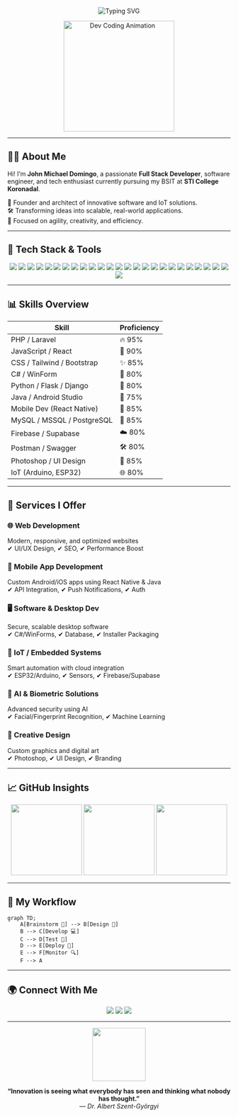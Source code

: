 
<!-- 🧑‍💻 Header Typing Animation -->
<p align="center">
  <img src="https://readme-typing-svg.demolab.com?font=Fira+Code&weight=600&pause=1000&color=10B981&center=true&vCenter=true&width=600&lines=Hi%2C+I'm+John+Michael+Domingo!;Full+Stack+Developer+%7C+Mobile+Dev+%7C+Tech+Innovator;Always+Learning+%F0%9F%93%9A+and+Building+%F0%9F%9A%80" alt="Typing SVG" />
</p>

<!-- 🧠 Avatar GIF -->
<p align="center">
  <img src="https://media.giphy.com/media/qgQUggAC3Pfv687qPC/giphy.gif" width="250" alt="Dev Coding Animation">
</p>

---

## 👨‍💻 About Me

Hi! I’m **John Michael Domingo**, a passionate **Full Stack Developer**, software engineer, and tech enthusiast currently pursuing my BSIT at **STI College Koronadal**.

🔭 Founder and architect of innovative software and IoT solutions.  
🛠️ Transforming ideas into scalable, real-world applications.  
🎯 Focused on agility, creativity, and efficiency.

---

## 🚀 Tech Stack & Tools

<p align="center">
  <!-- Programming Languages -->
  <img src="https://img.shields.io/badge/PHP-8892BF?style=for-the-badge&logo=php&logoColor=white" />
  <img src="https://img.shields.io/badge/Laravel-FF2D20?style=for-the-badge&logo=laravel&logoColor=white" />
  <img src="https://img.shields.io/badge/JavaScript-F0DB4F?style=for-the-badge&logo=javascript&logoColor=black" />
  <img src="https://img.shields.io/badge/TypeScript-007ACC?style=for-the-badge&logo=typescript&logoColor=white" />
  <img src="https://img.shields.io/badge/React-61DBFB?style=for-the-badge&logo=react&logoColor=black" />
  <img src="https://img.shields.io/badge/React_Native-20232A?style=for-the-badge&logo=react&logoColor=61DBFB" />
  <img src="https://img.shields.io/badge/C%23-239120?style=for-the-badge&logo=c-sharp&logoColor=white" />
  <img src="https://img.shields.io/badge/Python-3776AB?style=for-the-badge&logo=python&logoColor=white" />
  <img src="https://img.shields.io/badge/Java-ED8B00?style=for-the-badge&logo=java&logoColor=white" />
  <img src="https://img.shields.io/badge/WinForms-0078D7?style=for-the-badge&logo=windows&logoColor=white" />

  <!-- Frameworks & UI -->
  <img src="https://img.shields.io/badge/Tailwind_CSS-38B2AC?style=for-the-badge&logo=tailwind-css&logoColor=white" />
  <img src="https://img.shields.io/badge/Bootstrap-7952B3?style=for-the-badge&logo=bootstrap&logoColor=white" />
  <img src="https://img.shields.io/badge/Flask-000000?style=for-the-badge&logo=flask&logoColor=white" />
  <img src="https://img.shields.io/badge/Django-092E20?style=for-the-badge&logo=django&logoColor=white" />
  <img src="https://img.shields.io/badge/Arduino-00979D?style=for-the-badge&logo=arduino&logoColor=white" />
  <img src="https://img.shields.io/badge/Photoshop-31A8FF?style=for-the-badge&logo=adobe-photoshop&logoColor=white" />

  <!-- Backend & DB -->
  <img src="https://img.shields.io/badge/MySQL-005C84?style=for-the-badge&logo=mysql&logoColor=white" />
  <img src="https://img.shields.io/badge/MSSQL-CC2927?style=for-the-badge&logo=microsoft-sql-server&logoColor=white" />
  <img src="https://img.shields.io/badge/PostgreSQL-336791?style=for-the-badge&logo=postgresql&logoColor=white" />
  <img src="https://img.shields.io/badge/Firebase-FFCA28?style=for-the-badge&logo=firebase&logoColor=black" />
  <img src="https://img.shields.io/badge/Supabase-3ECF8E?style=for-the-badge&logo=supabase&logoColor=white" />

  <!-- DevOps & Tools -->
  <img src="https://img.shields.io/badge/Postman-FF6C37?style=for-the-badge&logo=postman&logoColor=white" />
  <img src="https://img.shields.io/badge/Swagger-85EA2D?style=for-the-badge&logo=swagger&logoColor=black" />
  <img src="https://img.shields.io/badge/Git-F05032?style=for-the-badge&logo=git&logoColor=white" />
  <img src="https://img.shields.io/badge/AWS-232F3E?style=for-the-badge&logo=amazon-aws&logoColor=white" />
  <img src="https://img.shields.io/badge/Google%20Cloud-4285F4?style=for-the-badge&logo=google-cloud&logoColor=white" />
</p>

---

## 📊 Skills Overview

| Skill                    | Proficiency |
|--------------------------|-------------|
| PHP / Laravel            | 🔥 95%       |
| JavaScript / React       | 🚀 90%       |
| CSS / Tailwind / Bootstrap | ✨ 85%     |
| C# / WinForm             | 🔧 80%       |
| Python / Flask / Django  | 🧠 80%       |
| Java / Android Studio    | 📱 75%       |
| Mobile Dev (React Native)| 📲 85%       |
| MySQL / MSSQL / PostgreSQL | 💾 85%     |
| Firebase / Supabase      | ☁️ 80%       |
| Postman / Swagger        | 🛠️ 80%       |
| Photoshop / UI Design    | 🎨 85%       |
| IoT (Arduino, ESP32)     | 🌐 80%       |

---

## 🧩 Services I Offer

### 🌐 Web Development  
Modern, responsive, and optimized websites  
✔ UI/UX Design, ✔ SEO, ✔ Performance Boost

### 📱 Mobile App Development  
Custom Android/iOS apps using React Native & Java  
✔ API Integration, ✔ Push Notifications, ✔ Auth

### 🖥️ Software & Desktop Dev  
Secure, scalable desktop software  
✔ C#/WinForms, ✔ Database, ✔ Installer Packaging

### 🔌 IoT / Embedded Systems  
Smart automation with cloud integration  
✔ ESP32/Arduino, ✔ Sensors, ✔ Firebase/Supabase

### 🧠 AI & Biometric Solutions  
Advanced security using AI  
✔ Facial/Fingerprint Recognition, ✔ Machine Learning

### 🎨 Creative Design  
Custom graphics and digital art  
✔ Photoshop, ✔ UI Design, ✔ Branding

---

## 📈 GitHub Insights

<p align="center">
  <img src="https://github-readme-stats.vercel.app/api?username=Laden8210&show_icons=true&theme=tokyonight" height="160"/>
  <img src="https://github-readme-stats.vercel.app/api/top-langs/?username=Laden8210&layout=compact&theme=tokyonight" height="160"/>
  <img src="https://github-readme-streak-stats.herokuapp.com/?user=Laden8210&theme=tokyonight" height="160"/>
</p>

---

## 🧠 My Workflow

```mermaid
graph TD;
    A[Brainstorm 🧠] --> B[Design 🎨]
    B --> C[Develop 💻]
    C --> D[Test 🧪]
    D --> E[Deploy 🚀]
    E --> F[Monitor 🔍]
    F --> A
```

---

## 🌍 Connect With Me

<p align="center">
  <a href="mailto:your.email@example.com"><img src="https://img.shields.io/badge/Gmail-D14836?style=for-the-badge&logo=gmail&logoColor=white" /></a>
  <a href="https://www.linkedin.com/in/laden8210"><img src="https://img.shields.io/badge/LinkedIn-0077B5?style=for-the-badge&logo=linkedin&logoColor=white" /></a>
  <a href="https://twitter.com/laden8210"><img src="https://img.shields.io/badge/Twitter-1DA1F2?style=for-the-badge&logo=twitter&logoColor=white" /></a>
</p>

---

<p align="center">
  <img src="https://media.giphy.com/media/13HgwGsXF0aiGY/giphy.gif" width="120" />
</p>

<p align="center">
  <b>“Innovation is seeing what everybody has seen and thinking what nobody has thought.”</b><br/>
  <i>— Dr. Albert Szent-Györgyi</i>
</p>
